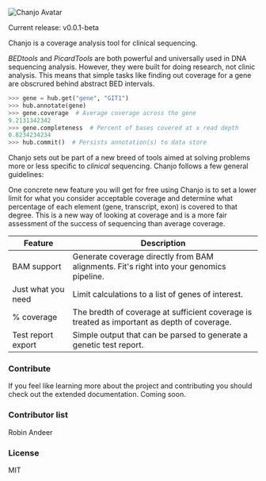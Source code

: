 ![Chanjo Avatar](https://raw.github.com/robinandeer/chanjo2/master/assets/chanjo_logo.png)

Current release: v0.0.1-beta

Chanjo is a coverage analysis tool for clinical sequencing.

*BEDtools* and *PicardTools* are both powerful and universally used in DNA sequencing analysis. However, they were built for doing research, not clinic analysis. This means that simple tasks like finding out coverage for a gene are obscrured behind abstract BED intervals.

```python
>>> gene = hub.get("gene", "GIT1")
>>> hub.annotate(gene)
>>> gene.coverage  # Average coverage across the gene
9.2131342342
>>> gene.completeness  # Percent of bases covered at x read depth
0.8234234234
>>> hub.commit()  # Persists annotation(s) to data store
```

Chanjo sets out be part of a new breed of tools aimed at solving problems more or less specific to *clinical* sequencing. Chanjo follows a few general guidelines:

One concrete new feature you will get for free using Chanjo is to set a lower limit for what you consider acceptable coverage and determine what percentage of each element (gene, transcript, exon) is covered to that degree. This is a new way of looking at coverage and is a more fair assessment of the success of sequencing than average coverage.

| Feature            | Description   |
| ------------------ | ------------- |
| BAM support        | Generate coverage directly from BAM alignments. Fit's right into your genomics pipeline. |
| Just what you need | Limit calculations to a list of genes of interest. |
| % coverage         | The bredth of coverage at sufficient coverage is treated as important as depth of coverage. |
| Test report export | Simple output that can be parsed to generate a genetic test report. |

### Contribute
If you feel like learning more about the project and contributing you should check out the extended documentation. Coming soon.

### Contributor list
Robin Andeer

### License
MIT
